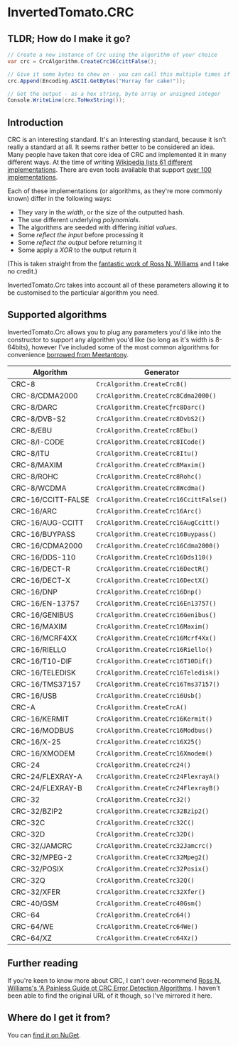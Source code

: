 # InvertedTomato.CRC
## TLDR; How do I make it go?
```c#
// Create a new instance of Crc using the algorithm of your choice
var crc = CrcAlgorithm.CreateCrc16CcittFalse();

// Give it some bytes to chew on - you can call this multiple times if needed
crc.Append(Encoding.ASCII.GetBytes("Hurray for cake!"));

// Get the output - as a hex string, byte array or unsigned integer
Console.WriteLine(crc.ToHexString());
```

## Introduction
CRC is an interesting standard. It's an interesting standard, because it isn't really a standard at all. It seems rather better to be considered an idea. Many people have taken 
that core idea of CRC and implemented it in many different ways. At the time of writing [Wikipedia lists 61 different implementations](https://en.wikipedia.org/wiki/Cyclic_redundancy_check). There are even tools available that support [over 100 implementations](http://reveng.sourceforge.net/).

Each of these implementations (or algorithms, as they're more commonly known) differ in the following ways:

 * They vary in the _width_, or the size of the outputted hash.
 * The use different underlying _polynomials_.
 * The algorithms are seeded with differing _initial values_.
 * Some _reflect the input_ before processing it
 * Some _reflect the output_ before returning it
 * Some apply a _XOR_ to the output return it

(This is taken straight from the [fantastic work of Ross N. Williams](https://raw.githubusercontent.com/invertedtomato/crc/master/Reference/crc_v3.txt) and I take no credit.)

InvertedTomato.Crc takes into account all of these parameters allowing it to be customised to the particular algorithm you need.

## Supported algorithms
InvertedTomato.Crc allows you to plug any parameters you'd like into the constructor to support any algorithm you'd like (so long as it's width is 8-64bits), however I've included some of the most common algorithms for convenience [borrowed from Meetantony](https://github.com/meetanthony/crccsharp/blob/master/CrcStdParams.cs).

| Algorithm | Generator |
|-----------|-----------|
CRC-8 | `CrcAlgorithm.CreateCrc8()`
CRC-8/CDMA2000 | `CrcAlgorithm.CreateCrc8Cdma2000()`
CRC-8/DARC | `CrcAlgorithm.CreateCƒrc8Darc()`
CRC-8/DVB-S2 | `CrcAlgorithm.CreateCrc8DvbS2()`
CRC-8/EBU | `CrcAlgorithm.CreateCrc8Ebu()`
CRC-8/I-CODE | `CrcAlgorithm.CreateCrc8ICode()`
CRC-8/ITU | `CrcAlgorithm.CreateCrc8Itu()`
CRC-8/MAXIM | `CrcAlgorithm.CreateCrc8Maxim()`
CRC-8/ROHC | `CrcAlgorithm.CreateCrc8Rohc()`
CRC-8/WCDMA | `CrcAlgorithm.CreateCrc8Wcdma()`
CRC-16/CCITT-FALSE | `CrcAlgorithm.CreateCrc16CcittFalse()`
CRC-16/ARC | `CrcAlgorithm.CreateCrc16Arc()`
CRC-16/AUG-CCITT | `CrcAlgorithm.CreateCrc16AugCcitt()`
CRC-16/BUYPASS | `CrcAlgorithm.CreateCrc16Buypass()`
CRC-16/CDMA2000 | `CrcAlgorithm.CreateCrc16Cdma2000()`
CRC-16/DDS-110 | `CrcAlgorithm.CreateCrc16Dds110()`
CRC-16/DECT-R | `CrcAlgorithm.CreateCrc16DectR()`
CRC-16/DECT-X | `CrcAlgorithm.CreateCrc16DectX()`
CRC-16/DNP | `CrcAlgorithm.CreateCrc16Dnp()`
CRC-16/EN-13757 | `CrcAlgorithm.CreateCrc16En13757()`
CRC-16/GENIBUS | `CrcAlgorithm.CreateCrc16Genibus()`
CRC-16/MAXIM | `CrcAlgorithm.CreateCrc16Maxim()`
CRC-16/MCRF4XX | `CrcAlgorithm.CreateCrc16Mcrf4Xx()`
CRC-16/RIELLO | `CrcAlgorithm.CreateCrc16Riello()`
CRC-16/T10-DIF | `CrcAlgorithm.CreateCrc16T10Dif()`
CRC-16/TELEDISK | `CrcAlgorithm.CreateCrc16Teledisk()`
CRC-16/TMS37157 | `CrcAlgorithm.CreateCrc16Tms37157()`
CRC-16/USB | `CrcAlgorithm.CreateCrc16Usb()`
CRC-A | `CrcAlgorithm.CreateCrcA()`
CRC-16/KERMIT | `CrcAlgorithm.CreateCrc16Kermit()`
CRC-16/MODBUS | `CrcAlgorithm.CreateCrc16Modbus()`
CRC-16/X-25 | `CrcAlgorithm.CreateCrc16X25()`
CRC-16/XMODEM | `CrcAlgorithm.CreateCrc16Xmodem()`
CRC-24 | `CrcAlgorithm.CreateCrc24()`
CRC-24/FLEXRAY-A | `CrcAlgorithm.CreateCrc24FlexrayA()`
CRC-24/FLEXRAY-B | `CrcAlgorithm.CreateCrc24FlexrayB()`
CRC-32 | `CrcAlgorithm.CreateCrc32()`
CRC-32/BZIP2 | `CrcAlgorithm.CreateCrc32Bzip2()`
CRC-32C | `CrcAlgorithm.CreateCrc32C()`
CRC-32D | `CrcAlgorithm.CreateCrc32D()`
CRC-32/JAMCRC | `CrcAlgorithm.CreateCrc32Jamcrc()`
CRC-32/MPEG-2 | `CrcAlgorithm.CreateCrc32Mpeg2()`
CRC-32/POSIX | `CrcAlgorithm.CreateCrc32Posix()`
CRC-32Q | `CrcAlgorithm.CreateCrc32Q()`
CRC-32/XFER | `CrcAlgorithm.CreateCrc32Xfer()`
CRC-40/GSM | `CrcAlgorithm.CreateCrc40Gsm()`
CRC-64 | `CrcAlgorithm.CreateCrc64()`
CRC-64/WE | `CrcAlgorithm.CreateCrc64We()`
CRC-64/XZ | `CrcAlgorithm.CreateCrc64Xz()`

## Further reading
If you're keen to know more about CRC, I can't over-recommend [Ross N. Williams's 'A Painless Guide ot CRC Error Detection Algorithms](https://raw.githubusercontent.com/invertedtomato/crc/master/Reference/crc_v3.txt). I haven't been able to find the original URL of it though, so I've mirrored it here.

## Where do I get it from?
You can [find it on NuGet](https://www.nuget.org/packages/InvertedTomato.Crc/).